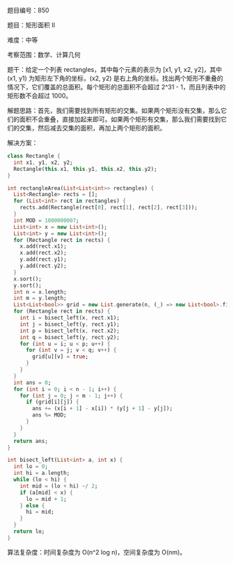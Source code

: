 题目编号：850

题目：矩形面积 II

难度：中等

考察范围：数学、计算几何

题干：给定一个列表 rectangles，其中每个元素的表示为 [x1, y1, x2, y2]，其中 (x1, y1) 为矩形左下角的坐标，(x2, y2) 是右上角的坐标。找出两个矩形不重叠的情况下，它们覆盖的总面积。每个矩形的总面积不会超过 2^31 - 1，而且列表中的矩形数不会超过 1000。

解题思路：首先，我们需要找到所有矩形的交集。如果两个矩形没有交集，那么它们的面积不会重叠，直接加起来即可。如果两个矩形有交集，那么我们需要找到它们的交集，然后减去交集的面积，再加上两个矩形的面积。

解决方案：

```dart
class Rectangle {
  int x1, y1, x2, y2;
  Rectangle(this.x1, this.y1, this.x2, this.y2);
}

int rectangleArea(List<List<int>> rectangles) {
  List<Rectangle> rects = [];
  for (List<int> rect in rectangles) {
    rects.add(Rectangle(rect[0], rect[1], rect[2], rect[3]));
  }
  int MOD = 1000000007;
  List<int> x = new List<int>();
  List<int> y = new List<int>();
  for (Rectangle rect in rects) {
    x.add(rect.x1);
    x.add(rect.x2);
    y.add(rect.y1);
    y.add(rect.y2);
  }
  x.sort();
  y.sort();
  int n = x.length;
  int m = y.length;
  List<List<bool>> grid = new List.generate(n, (_) => new List<bool>.filled(m, false));
  for (Rectangle rect in rects) {
    int i = bisect_left(x, rect.x1);
    int j = bisect_left(y, rect.y1);
    int p = bisect_left(x, rect.x2);
    int q = bisect_left(y, rect.y2);
    for (int u = i; u < p; u++) {
      for (int v = j; v < q; v++) {
        grid[u][v] = true;
      }
    }
  }
  int ans = 0;
  for (int i = 0; i < n - 1; i++) {
    for (int j = 0; j < m - 1; j++) {
      if (grid[i][j]) {
        ans += (x[i + 1] - x[i]) * (y[j + 1] - y[j]);
        ans %= MOD;
      }
    }
  }
  return ans;
}

int bisect_left(List<int> a, int x) {
  int lo = 0;
  int hi = a.length;
  while (lo < hi) {
    int mid = (lo + hi) ~/ 2;
    if (a[mid] < x) {
      lo = mid + 1;
    } else {
      hi = mid;
    }
  }
  return lo;
}
```

算法复杂度：时间复杂度为 O(n^2 log n)，空间复杂度为 O(nm)。
